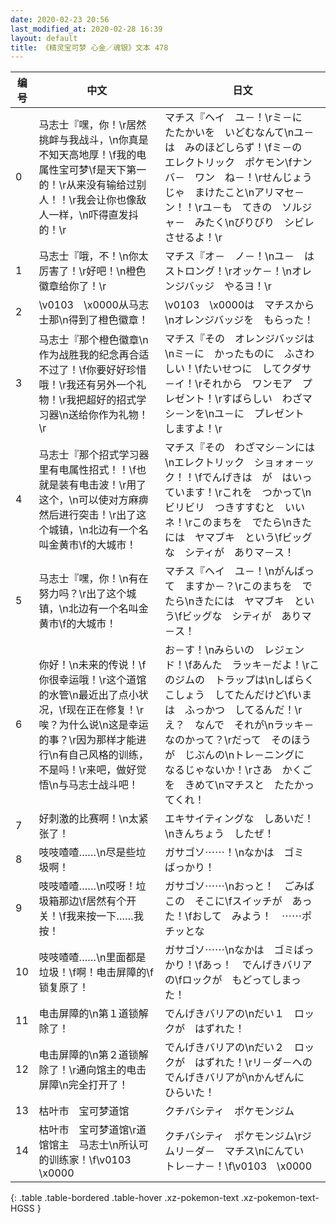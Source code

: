 ```yaml
---
date: 2020-02-23 20:56
last_modified_at: 2020-02-28 16:39
layout: default
title: 《精灵宝可梦 心金／魂银》文本 478
---
```

| 编号 | 中文 | 日文 |
| ---- | ---- | ---- |
| 0 | 马志士『嘿，你！\r居然挑衅与我战斗，\n你真是不知天高地厚！\f我的电属性宝可梦\f是天下第一的！\r从来没有输给过别人！！\r我会让你也像敌人一样，\n吓得直发抖的！\r | マチス『ヘイ　ユ－！\rミ－に　たたかいを　いどむなんて\nユ－は　みのほどしらず！\fミ－の　エレクトリック　ポケモン\fナンバ－　ワン　ね－！\rせんじょうじゃ　まけたこと\nアリマセ－ン！！\rユ－も　てきの　ソルジャ－　みたく\nびりびり　シビレさせるよ！\r |
| 1 | 马志士『哦，不！\n你太厉害了！\r好吧！\n橙色徽章给你了！\r | マチス『オ－　ノ－！\nユ－　は　ストロング！\rオッケ－！\nオレンジバッジ　やるヨ！\r |
| 2 | \v0103　\x0000从马志士那\n得到了橙色徽章！ | \v0103　\x0000は　マチスから\nオレンジバッジを　もらった！ |
| 3 | 马志士『那个橙色徽章\n作为战胜我的纪念再合适不过了！\f你要好好珍惜哦！\r我还有另外一个礼物！\r我把超好的招式学习器\n送给你作为礼物！\r | マチス『その　オレンジバッジは\nミ－に　かったものに　ふさわしい！\fたいせつに　してクダサ－イ！\rそれから　ワンモア　プレゼント！\rすばらしい　わざマシ－ンを\nユ－に　プレゼント　しますよ！\r |
| 4 | 马志士『那个招式学习器里有电属性招式！！\f也就是装有电击波！\r用了这个，\n可以使对方麻痹然后进行突击！\r出了这个城镇，\n北边有一个名叫金黄市\f的大城市！ | マチス『その　わざマシ－ンには\nエレクトリック　ショォォ－ック！！\fでんげきは　が　はいっています！\rこれを　つかって\nビリビリ　つきすすむと　いいネ！\rこのまちを　でたら\nきたには　ヤマブキ　という\fビッグな　シティが　ありマ－ス！ |
| 5 | 马志士『嘿，你！\n有在努力吗？\r出了这个城镇，\n北边有一个名叫金黄市\f的大城市！ | マチス『ヘイ　ユ－！\nがんばって　ますか－？\rこのまちを　でたら\nきたには　ヤマブキ　という\fビッグな　シティが　ありマ－ス！ |
| 6 | 你好！\n未来的传说！\f你很幸运哦！\r这个道馆的水管\n最近出了点小状况，\f现在正在修复！\r唉？为什么说\n这是幸运的事？\r因为那样才能进行\n有自己风格的训练，不是吗！\r来吧，做好觉悟\n与马志士战斗吧！ | お－す！\nみらいの　レジェンド！\fあんた　ラッキ－だよ！\rこのジムの　トラップは\nしばらく　こしょう　してたんだけど\fいまは　ふっかつ　してるんだ！\rえ？　なんで　それが\nラッキ－　なのかって？\rだって　そのほうが　じぶんの\nトレ－ニングに　なるじゃないか！\rさあ　かくごを　きめて\nマチスと　たたかってくれ！ |
| 7 | 好刺激的比赛啊！\n太紧张了！ | エキサイティングな　しあいだ！\nきんちょう　したぜ！ |
| 8 | 吱吱喳喳……\n尽是些垃圾啊！ | ガサゴソ⋯⋯！\nなかは　ゴミ　ばっかり！ |
| 9 | 吱吱喳喳……\n哎呀！垃圾箱那边\f居然有个开关！\f我来按一下……我按！ | ガサゴソ⋯⋯\nおっと！　ごみばこの　そこに\fスイッチが　あった！\fおして　みよう！　⋯⋯ポチッとな |
| 10 | 吱吱喳喳……\n里面都是垃圾！\f啊！电击屏障的\f锁复原了！ | ガサゴソ⋯⋯\nなかは　ゴミばっかり！\fあっ！　でんげきバリアの\fロックが　もどってしまった！ |
| 11 | 电击屏障的\n第１道锁解除了！ | でんげきバリアの\nだい１　ロックが　はずれた！ |
| 12 | 电击屏障的\n第２道锁解除了！\r通向馆主的电击屏障\n完全打开了！ | でんげきバリアの\nだい２　ロックが　はずれた！\rリ－ダ－への　でんげきバリアが\nかんぜんに　ひらいた！ |
| 13 | 枯叶市　宝可梦道馆 | クチバシティ　ポケモンジム |
| 14 | 枯叶市　宝可梦道馆\r道馆馆主　马志士\n所认可的训练家！\f\v0103　\x0000 | クチバシティ　ポケモンジム\rジムリ－ダ－　マチス\nにんてい　トレ－ナ－！\f\v0103　\x0000 |
{: .table .table-bordered .table-hover .xz-pokemon-text .xz-pokemon-text-HGSS }